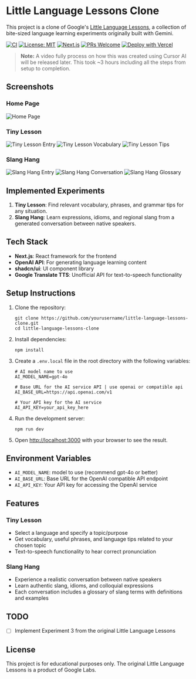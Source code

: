 # Little Language Lessons Clone

This project is a clone of Google's [Little Language Lessons](https://labs.google/lll/en/experiments), a collection of bite-sized language learning experiments originally built with Gemini.

[![CI](https://github.com/yourusername/little-language-lessons-clone/actions/workflows/ci.yml/badge.svg)](https://github.com/yourusername/little-language-lessons-clone/actions/workflows/ci.yml)
[![License: MIT](https://img.shields.io/badge/License-MIT-yellow.svg)](https://opensource.org/licenses/MIT)
[![Next.js](https://img.shields.io/badge/Next.js-13.x-black)](https://nextjs.org/)
[![PRs Welcome](https://img.shields.io/badge/PRs-welcome-brightgreen.svg)](http://makeapullrequest.com)
[![Deploy with Vercel](https://vercel.com/button)](https://vercel.com/new/clone?repository-url=https://github.com/yujingr/Google-Little-Language-Lessons)

> **Note:** A video fully process on how this was created using Cursor AI will be released later. This took ~3 hours including all the steps from setup to completion.

## Screenshots

### Home Page

![Home Page](./images/home.png)

### Tiny Lesson

![Tiny Lesson Entry](./images/tiny_entry.png)
![Tiny Lesson Vocabulary](./images/tiny1.png)
![Tiny Lesson Tips](./images/tiny2.png)

### Slang Hang

![Slang Hang Entry](./images/slang_entry.png)
![Slang Hang Conversation](./images/slang1.png)
![Slang Hang Glossary](./images/slang2.png)

## Implemented Experiments

1. **Tiny Lesson**: Find relevant vocabulary, phrases, and grammar tips for any situation.
2. **Slang Hang**: Learn expressions, idioms, and regional slang from a generated conversation between native speakers.

## Tech Stack

- **Next.js**: React framework for the frontend
- **OpenAI API**: For generating language learning content
- **shadcn/ui**: UI component library
- **Google Translate TTS**: Unofficial API for text-to-speech functionality

## Setup Instructions

1. Clone the repository:

   ```
   git clone https://github.com/yourusername/little-language-lessons-clone.git
   cd little-language-lessons-clone
   ```

2. Install dependencies:

   ```
   npm install
   ```

3. Create a `.env.local` file in the root directory with the following variables:

   ```
   # AI model name to use
   AI_MODEL_NAME=gpt-4o

   # Base URL for the AI service API | use openai or compatible api
   AI_BASE_URL=https://api.openai.com/v1

   # Your API key for the AI service
   AI_API_KEY=your_api_key_here
   ```

4. Run the development server:

   ```
   npm run dev
   ```

5. Open [http://localhost:3000](http://localhost:3000) with your browser to see the result.

## Environment Variables

- `AI_MODEL_NAME`: model to use (recommend gpt-4o or better)
- `AI_BASE_URL`: Base URL for the OpenAI compatible API endpoint
- `AI_API_KEY`: Your API key for accessing the OpenAI service

## Features

### Tiny Lesson

- Select a language and specify a topic/purpose
- Get vocabulary, useful phrases, and language tips related to your chosen topic
- Text-to-speech functionality to hear correct pronunciation

### Slang Hang

- Experience a realistic conversation between native speakers
- Learn authentic slang, idioms, and colloquial expressions
- Each conversation includes a glossary of slang terms with definitions and examples

## TODO

- [ ] Implement Experiment 3 from the original Little Language Lessons

## License

This project is for educational purposes only. The original Little Language Lessons is a product of Google Labs.
